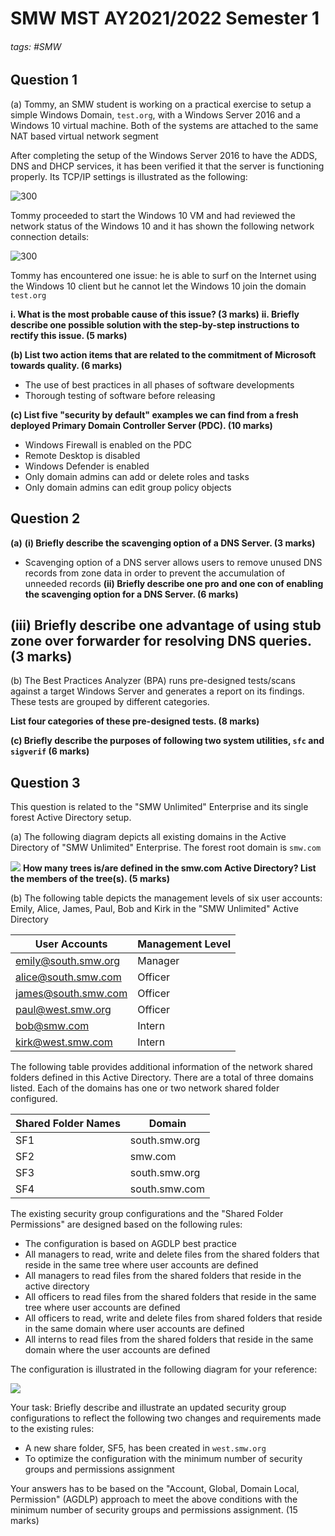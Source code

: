 # SMW MST AY2021/2022 Semester 1

###### tags: #SMW 

## Question 1
(a) Tommy, an SMW student is working on a practical exercise to setup a simple Windows Domain, `test.org`, with a Windows Server 2016 and a Windows 10 virtual machine. Both of the systems are attached to the same NAT based virtual network segment

After completing the setup of the Windows Server 2016 to have the ADDS, DNS and DHCP services, it has been verified it that the server is functioning properly.  Its TCP/IP settings is illustrated as the following:

![300](https://i.imgur.com/nQCTWlI.png)

Tommy proceeded to start the Windows 10 VM and had reviewed the network status of the Windows 10 and it has shown the following network connection details:

![300](https://i.imgur.com/yyY96Ns.png)

Tommy has encountered one issue: he is able to surf on the Internet using the Windows 10 client but he cannot let the Windows 10 join the domain `test.org`

**i. What is the most probable cause of this issue? (3 marks)**
**ii. Briefly describe one possible solution with the step-by-step instructions to rectify this issue. (5 marks)**

**(b) List two action items that are related to the commitment of Microsoft towards quality. (6 marks)**
- The use of best practices in all phases of software developments
- Thorough testing of software before releasing

**(c) List five "security by default" examples we can find from a fresh deployed Primary Domain Controller Server (PDC). (10 marks)**
- Windows Firewall is enabled on the PDC
- Remote Desktop is disabled
- Windows Defender is enabled
- Only domain admins can add or delete roles and tasks
- Only domain admins can edit group policy objects

## Question 2
**(a)**
**(i) Briefly describe the scavenging option of a DNS Server. (3 marks)**
- Scavenging option of a DNS server allows users to remove unused DNS records from zone data in order to prevent the accumulation of unneeded records
**(ii) Briefly describe one pro and one con of enabling the scavenging option for a DNS Server. (6 marks)**

**(iii) Briefly describe one advantage of using stub zone over forwarder for resolving DNS queries. (3 marks)**
- 

(b) The Best Practices Analyzer (BPA) runs pre-designed tests/scans against a target Windows Server and generates a report on its findings. These tests are grouped by different categories. 

**List four categories of these pre-designed tests. (8 marks)**

**(c) Briefly describe the purposes of following two system utilities, `sfc` and `sigverif` (6 marks)**

## Question 3
This question is related to the "SMW Unlimited" Enterprise and its single forest Active Directory setup.

(a) The following diagram depicts all existing domains in the Active Directory of "SMW Unlimited" Enterprise. The forest root domain is `smw.com`

![](https://i.imgur.com/MbRneV1.png)
**How many trees is/are defined in the smw.com Active Directory? List the members of the tree(s). (5 marks)**

(b) The following table depicts the management levels of six user accounts: Emily, Alice, James, Paul, Bob and Kirk in the "SMW Unlimited" Active Directory

| User Accounts       | Management Level |
| ------------------- | ---------------- |
| emily@south.smw.org | Manager          |
| alice@south.smw.com | Officer          |
| james@south.smw.com | Officer          |
| paul@west.smw.org   | Officer          |
| bob@smw.com         | Intern           |
| kirk@west.smw.com   | Intern                 |

The following table provides additional information of the network shared folders defined in this Active Directory. There are a total of three domains listed. Each of the domains has one or two network shared folder configured.

| Shared Folder Names | Domain        |
| ------------------- | ------------- |
| SF1                 | south.smw.org |
| SF2                 | smw.com       |
| SF3                 | south.smw.org |
| SF4                 | south.smw.com |

The existing security group configurations and the "Shared Folder Permissions" are designed based on the following rules:
- The configuration is based on AGDLP best practice
- All managers to read, write and delete files from the shared folders that reside in the same tree where user accounts are defined
- All managers to read files from the shared folders that reside in the active directory
- All officers to read files from the shared folders that reside in the same tree where user accounts are defined
- All officers to read, write and delete files from shared folders that reside in the same domain where user accounts are defined
- All interns to read files from the shared folders that reside in the same domain where the user accounts are defined

The configuration is illustrated in the following diagram for your reference:

![](https://i.imgur.com/TatmLOc.png)

Your task: Briefly describe and illustrate an updated security group configurations to reflect the following two changes and requirements made to the existing rules:
- A new share folder, SF5, has been created in `west.smw.org`
- To optimize the configuration with the minimum number of security groups and permissions assignment

Your answers has to be based on the "Account, Global, Domain Local, Permission" (AGDLP) approach to meet the above conditions with the minimum number of security groups and permissions assignment. (15 marks)